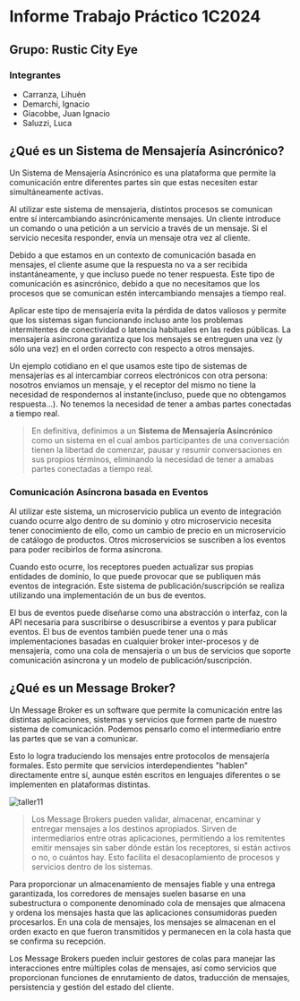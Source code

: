 # Informe Trabajo Práctico 1C2024

## Grupo: Rustic City Eye

### Integrantes

* Carranza, Lihuén
* Demarchi, Ignacio
* Giacobbe, Juan Ignacio
* Saluzzi, Luca

## ¿Qué es un Sistema de Mensajería Asincrónico?

Un Sistema de Mensajería Asincrónico es una plataforma que permite la comunicación entre diferentes partes sin que estas necesiten estar simultáneamente activas.

Al utilizar este sistema de mensajería, distintos procesos se comunican entre sí intercambiando asincrónicamente mensajes. Un cliente introduce un comando o una petición a un servicio a través de un mensaje. Si el servicio necesita responder, envía un mensaje otra vez al cliente.

Debido a que estamos en un contexto de comunicación basada en mensajes, el cliente asume que la respuesta no va a ser recibida instantáneamente, y que incluso puede no tener respuesta. Este tipo de comunicación es asincrónico, debido a que no necesitamos que los procesos que se comunican estén intercambiando mensajes a tiempo real.

Aplicar este tipo de mensajería evita la pérdida de datos valiosos y permite que los sistemas sigan funcionando incluso ante los problemas intermitentes de conectividad o latencia habituales en las redes públicas. La mensajería asíncrona garantiza que los mensajes se entreguen una vez (y sólo una vez) en el orden correcto con respecto a otros mensajes.

Un ejemplo cotidiano en el que usamos este tipo de sistemas de mensajerías es al intercambiar correos electrónicos con otra persona: nosotros enviamos un mensaje, y el receptor del mismo no tiene la necesidad de respondernos al instante(incluso, puede que no obtengamos respuesta...). No tenemos la necesidad de tener a ambas partes conectadas a tiempo real.

> En definitiva, definimos a un **Sistema de Mensajería Asincrónico** como un sistema en el cual ambos participantes de una conversación tienen la libertad de comenzar, pausar y resumir conversaciones en sus propios términos, eliminando la necesidad de tener a amabas partes conectadas a tiempo real.

### Comunicación Asíncrona basada en Eventos

Al utilizar este sistema, un microservicio publica un evento de integración cuando ocurre algo dentro de su dominio y otro microservicio necesita tener conocimiento de ello, como un cambio de precio en un microservicio de catálogo de productos. Otros microservicios se suscriben a los eventos para poder recibirlos de forma asíncrona.

Cuando esto ocurre, los receptores pueden actualizar sus propias entidades de dominio, lo que puede provocar que se publiquen más eventos de integración. Este sistema de publicación/suscripción se realiza utilizando una implementación de un bus de eventos.

El bus de eventos puede diseñarse como una abstracción o interfaz, con la API necesaria para suscribirse o desuscribirse a eventos y para publicar eventos. El bus de eventos también puede tener una o más implementaciones basadas en cualquier broker inter-procesos y de mensajería, como una cola de mensajería o un bus de servicios que soporte comunicación asíncrona y un modelo de publicación/suscripción.

## ¿Qué es un Message Broker?

Un Message Broker es un software que permite la comunicación entre las distintas aplicaciones, sistemas y servicios que formen parte de nuestro sistema de comunicación. Podemos pensarlo como el intermediario entre las partes que se van a comunicar.

Esto lo logra traduciendo los mensajes entre protocolos de mensajería formales. Esto permite que servicios interdependientes "hablen" directamente entre sí, aunque estén escritos en lenguajes diferentes o se implementen en plataformas distintas.

![taller11](https://hackmd.io/_uploads/Hy86tcqxA.png)

> Los Message Brokers pueden validar, almacenar, encaminar y entregar mensajes a los destinos apropiados. Sirven de intermediarios entre otras aplicaciones, permitiendo a los remitentes emitir mensajes sin saber dónde están los receptores, si están activos o no, o cuántos hay. Esto facilita el desacoplamiento de procesos y servicios dentro de los sistemas.

Para proporcionar un almacenamiento de mensajes fiable y una entrega garantizada, los corredores de mensajes suelen basarse en una subestructura o componente denominado cola de mensajes que almacena y ordena los mensajes hasta que las aplicaciones consumidoras pueden procesarlos. En una cola de mensajes, los mensajes se almacenan en el orden exacto en que fueron transmitidos y permanecen en la cola hasta que se confirma su recepción.

Los Message Brokers pueden incluir gestores de colas para manejar las interacciones entre múltiples colas de mensajes, así como servicios que proporcionan funciones de enrutamiento de datos, traducción de mensajes, persistencia y gestión del estado del cliente.
